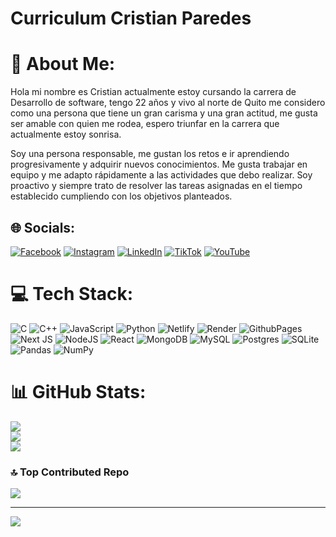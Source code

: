 # Curriculum  Cristian Paredes

# 💫 About Me:
 Hola mi nombre es Cristian actualmente estoy cursando la carrera de Desarrollo de software, tengo 22 años y vivo al norte de  Quito me considero como una persona que tiene un gran carisma y una gran actitud, me gusta ser amable con quien me rodea,  espero triunfar en la carrera que actualmente estoy sonrisa.

Soy una persona responsable, me gustan los retos e ir aprendiendo progresivamente y adquirir nuevos conocimientos. Me gusta trabajar en equipo y me adapto rápidamente a las actividades que debo realizar. Soy proactivo y siempre trato de resolver las tareas asignadas en el tiempo establecido cumpliendo con los objetivos planteados.



## 🌐 Socials:
[![Facebook](https://img.shields.io/badge/Facebook-%231877F2.svg?logo=Facebook&logoColor=white)](https://facebook.com/https://www.facebook.com/cristian.paredes.545849/) [![Instagram](https://img.shields.io/badge/Instagram-%23E4405F.svg?logo=Instagram&logoColor=white)](https://instagram.com/https://www.instagram.com/c.fer18/) [![LinkedIn](https://img.shields.io/badge/LinkedIn-%230077B5.svg?logo=linkedin&logoColor=white)](https://linkedin.com/in/https://www.linkedin.com/in/cristian-fernando-paredes-cacuango-358567240/) [![TikTok](https://img.shields.io/badge/TikTok-%23000000.svg?logo=TikTok&logoColor=white)](https://tiktok.com/@https://www.tiktok.com/@c.fer18) [![YouTube](https://img.shields.io/badge/YouTube-%23FF0000.svg?logo=YouTube&logoColor=white)](https://youtube.com/@https://www.youtube.com/@cristianparedes1087/featured) 

# 💻 Tech Stack:
![C](https://img.shields.io/badge/c-%2300599C.svg?style=for-the-badge&logo=c&logoColor=white) ![C++](https://img.shields.io/badge/c++-%2300599C.svg?style=for-the-badge&logo=c%2B%2B&logoColor=white) ![JavaScript](https://img.shields.io/badge/javascript-%23323330.svg?style=for-the-badge&logo=javascript&logoColor=%23F7DF1E) ![Python](https://img.shields.io/badge/python-3670A0?style=for-the-badge&logo=python&logoColor=ffdd54) ![Netlify](https://img.shields.io/badge/netlify-%23000000.svg?style=for-the-badge&logo=netlify&logoColor=#00C7B7) ![Render](https://img.shields.io/badge/Render-%46E3B7.svg?style=for-the-badge&logo=render&logoColor=white) ![GithubPages](https://img.shields.io/badge/github%20pages-121013?style=for-the-badge&logo=github&logoColor=white) ![Next JS](https://img.shields.io/badge/Next-black?style=for-the-badge&logo=next.js&logoColor=white) ![NodeJS](https://img.shields.io/badge/node.js-6DA55F?style=for-the-badge&logo=node.js&logoColor=white) ![React](https://img.shields.io/badge/react-%2320232a.svg?style=for-the-badge&logo=react&logoColor=%2361DAFB) ![MongoDB](https://img.shields.io/badge/MongoDB-%234ea94b.svg?style=for-the-badge&logo=mongodb&logoColor=white) ![MySQL](https://img.shields.io/badge/mysql-%2300000f.svg?style=for-the-badge&logo=mysql&logoColor=white) ![Postgres](https://img.shields.io/badge/postgres-%23316192.svg?style=for-the-badge&logo=postgresql&logoColor=white) ![SQLite](https://img.shields.io/badge/sqlite-%2307405e.svg?style=for-the-badge&logo=sqlite&logoColor=white) ![Pandas](https://img.shields.io/badge/pandas-%23150458.svg?style=for-the-badge&logo=pandas&logoColor=white) ![NumPy](https://img.shields.io/badge/numpy-%23013243.svg?style=for-the-badge&logo=numpy&logoColor=white)
# 📊 GitHub Stats:
![](https://github-readme-stats.vercel.app/api?username=Cristiann-Paredes&theme=dark&hide_border=false&include_all_commits=false&count_private=false)<br/>
![](https://github-readme-streak-stats.herokuapp.com/?user=Cristiann-Paredes&theme=dark&hide_border=false)<br/>
![](https://github-readme-stats.vercel.app/api/top-langs/?username=Cristiann-Paredes&theme=dark&hide_border=false&include_all_commits=false&count_private=false&layout=compact)

### 🔝 Top Contributed Repo
![](https://github-contributor-stats.vercel.app/api?username=Cristiann-Paredes&limit=5&theme=dark&combine_all_yearly_contributions=true)

---
[![](https://visitcount.itsvg.in/api?id=Cristiann-Paredes&icon=0&color=0)](https://visitcount.itsvg.in)

<!-- Proudly created with GPRM ( https://gprm.itsvg.in ) -->
